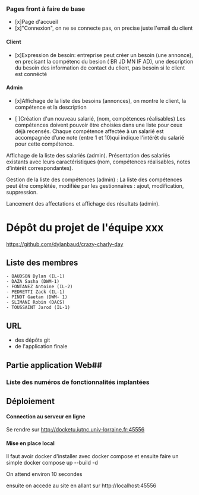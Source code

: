 ### Pages front à faire de base
- [x]Page d'accueil  
- [x]"Connexion", on ne se connecte pas, on precise juste l'email du client  

#### Client
- [x]Expression de besoin:
entreprise peut créer un besoin (une annonce), 
en precisant la compétenc du besion ( BR JD MN IF AD), une description du besoin
des information de contact du client, pas besoin si le client est connécté  


#### Admin
- [x]Affichage de la liste des besoins (annonces), on montre le client, la compétence et la description  

- [ ]Création d'un nouveau salarié, (nom, compétences réalisables)
Les compétences doivent pouvoir être choisies dans une liste pour ceux déjà
recensés. Chaque compétence affectée à un salarié est accompagnée d’une note (entre 1
et 10)qui indique l'intérêt du salarié pour cette compétence.  

Affichage de la liste des salariés (admin). Présentation des salariés existants avec leurs
caractéristiques (nom, compétences réalisables, notes d’intérêt correspondantes).  

Gestion de la liste des compétences (admin) : La liste des compétences peut être
complétée, modifiée par les gestionnaires : ajout, modification, suppression.  


Lancement des affectations et affichage des résultats (admin).




# Dépôt du projet de l'équipe xxx #

https://github.com/dylanbaud/crazy-charly-day

## Liste des membres ##

    - BAUDSON Dylan (IL-1)
    - DAZA Sasha (DWM-1)
    - FONTANEZ Antoine (IL-2)
    - PEDRETTI Zack (IL-1)
    - PINOT Gaetan (DWM- 1)
    - SLIMANI Robin (DACS)
    - TOUSSAINT Jarod (IL-1)

## URL ##

- des dépôts git
- de l'application finale

##  Partie application Web##

### Liste des numéros de fonctionnalités implantées ###

<!-- Énumération de la liste, commentaires au besoin -->

##  Déploiement ##

#### Connection au serveur en ligne

Se rendre sur http://docketu.iutnc.univ-lorraine.fr:45556

#### Mise en place local

Il faut avoir docker d'installer avec docker compose
et ensuite faire un simple docker compose up --build -d

On attend environ 10 secondes

ensuite on accede au site en allant sur http://localhost:45556
